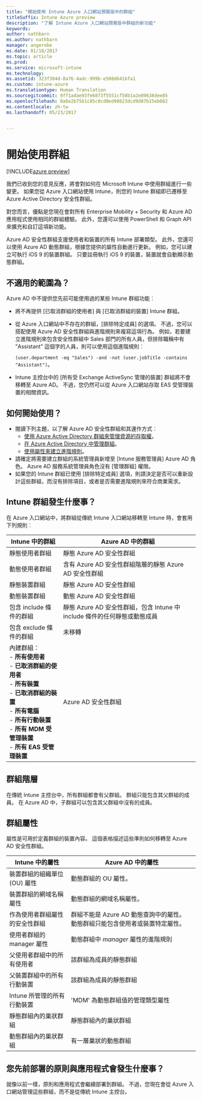 ```yaml
---
title: "開始使用 Intune Azure 入口網站預覽版中的群組"
titleSuffix: Intune Azure preview
description: "了解 Intune Azure 入口網站預覽版中群組的新功能"
keywords: 
author: nathbarn
ms.author: nathbarn
manager: angerobe
ms.date: 01/18/2017
ms.topic: article
ms.prod: 
ms.service: microsoft-intune
ms.technology: 
ms.assetid: 323f384d-8a76-4adc-999b-e508d641bfa1
ms.custom: intune-azure
ms.translationtype: Human Translation
ms.sourcegitcommit: 9ff1adae93fe6873f5551cf58b1a2e89638dee85
ms.openlocfilehash: 0a6e2b75b1c85c0cd0ed98623dcd9d87b15eb082
ms.contentlocale: zh-tw
ms.lasthandoff: 05/23/2017


---
```


# <a name="get-started-with-groups"></a>開始使用群組

[!INCLUDE[azure preview](./includes/azure_preview.md)]

我們已收到您的意見反應，將會對如何在 Microsoft Intune 中使用群組進行一些變更。
如果您從 Azure 入口網站使用 Intune，則您的 Intune 群組即已遷移至 Azure Active Directory 安全性群組。

對您而言，優點是您現在會對所有 Enterprise Mobility + Security 和 Azure AD 應用程式使用相同的群組體驗。 此外，您還可以使用 PowerShell 和 Graph API 來擴充和自訂這項新功能。

Azure AD 安全性群組支援使用者和裝置的所有 Intune 部署類型。 此外，您還可以使用 Azure AD 動態群組，根據您提供的屬性自動進行更新。 例如，您可以建立可執行 iOS 9 的裝置群組。 只要註冊執行 iOS 9 的裝置，裝置就會自動顯示動態群組。

## <a name="what-is-not-available"></a>不適用的範圍為？

Azure AD 中不提供您先前可能使用過的某些 Intune 群組功能︰

- 將不再提供 [已取消群組的使用者] 與 [已取消群組的裝置] Intune 群組。
- 從 Azure 入口網站中不存在的群組，[排除特定成員] 的選項。 不過，您可以搭配使用 Azure AD 安全性群組與進階規則來複寫這項行為。 例如，若要建立進階規則來包含安全性群組中 Sales 部門的所有人員，但排除職稱中有 "Assistant" 這個字的人員，則可以使用這個進階規則︰

  `(user.department -eq "Sales") -and -not (user.jobTitle -contains "Assistant")`。
- Intune 主控台中的 [所有受 Exchange ActiveSync 管理的裝置] 群組將不會移轉至 Azure AD。 不過，您仍然可以從 Azure 入口網站存取 EAS 受管理裝置的相關資訊。

## <a name="how-to-get-started"></a>如何開始使用？

- 閱讀下列主題，以了解 Azure AD 安全性群組和其運作方式︰
    -  [使用 Azure Active Directory 群組來管理資源的存取權](https://azure.microsoft.com/en-us/documentation/articles/active-directory-manage-groups/)。
    -  [在 Azure Active Directory 中管理群組](https://azure.microsoft.com/en-us/documentation/articles/active-directory-accessmanagement-manage-groups/)。
    -  [使用屬性來建立進階規則](https://azure.microsoft.com/en-us/documentation/articles/active-directory-accessmanagement-groups-with-advanced-rules/)。
-  請確定將需要建立群組的系統管理員新增至 [Intune 服務管理員] Azure AD 角色。 Azure AD 服務系統管理員角色沒有 [管理群組] 權限。
-  如果您的 Intune 群組已使用 [排除特定成員] 選項，則請決定是否可以重新設計這些群組，而沒有排除項目，或者是否需要進階規則來符合商業需求。


## <a name="what-happened-to-intune-groups"></a>Intune 群組發生什麼事？
在 Azure 入口網站中，將群組從傳統 Intune 入口網站移轉至 Intune 時，會套用下列規則︰

| Intune 中的群組|Azure AD 中的群組|
|-----------------------------------------------------------------------|-------------------------------------------------------------|
|靜態使用者群組|靜態 Azure AD 安全性群組|
|動態使用者群組|含有 Azure AD 安全性群組階層的靜態 Azure AD 安全性群組|
|靜態裝置群組|靜態 Azure AD 安全性群組|
|動態裝置群組|動態 Azure AD 安全性群組|
|包含 include 條件的群組|靜態 Azure AD 安全性群組，包含 Intune 中 include 條件的任何靜態或動態成員|
|包含 exclude 條件的群組|未移轉|
|內建群組：<br>- **所有使用者**<br>- **已取消群組的使用者**<br>- **所有裝置**<br>- **已取消群組的裝置**<br>- **所有電腦**<br>- **所有行動裝置**<br>- **所有 MDM 受管理裝置**<br>- **所有 EAS 受管理裝置**|Azure AD 安全性群組|

## <a name="group-hierarchy"></a>群組階層

在傳統 Intune 主控台中，所有群組都會有父群組。 群組只能包含其父群組的成員。 在 Azure AD 中，子群組可以包含其父群組中沒有的成員。

## <a name="group-attributes"></a>群組屬性
屬性是可用於定義群組的裝置內容。 這個表格描述這些準則如何移轉至 Azure AD 安全性群組。

| Intune 中的屬性|Azure AD 中的屬性|
|-----------------------------------------------------------------------|-------------------------------------------------------------|
|裝置群組的組織單位 (OU) 屬性|動態群組的 OU 屬性。|
|裝置群組的網域名稱屬性|動態群組的網域名稱屬性。|
|作為使用者群組屬性的安全性群組|群組不能是 Azure AD 動態查詢中的屬性。 動態群組只能包含使用者或裝置特定屬性。|
|使用者群組的 manager 屬性|動態群組中 *manager* 屬性的進階規則|
|父使用者群組中的所有使用者|該群組為成員的靜態群組|
|父裝置群組中的所有行動裝置|該群組為成員的靜態群組|
|Intune 所管理的所有行動裝置|'MDM' 為動態群組值的管理類型屬性|
|靜態群組內的巢狀群組 |靜態群組內的巢狀群組|
|動態群組內的巢狀群組|有一層巢狀的動態群組|

## <a name="what-happens-to-policies-and-apps-you-previously-deployed"></a>您先前部署的原則與應用程式會發生什麼事？

就像以前一樣，原則和應用程式會繼續部署到群組。 不過，您現在會從 Azure 入口網站管理這些群組，而不是從傳統 Intune 主控台。

